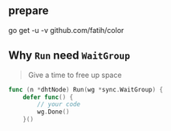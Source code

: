 ## prepare

go get -u -v github.com/fatih/color

## Why `Run` need `WaitGroup`

> Give a time to free up space

```go
func (n *dhtNode) Run(wg *sync.WaitGroup) {
	defer func() {
		// your code
		wg.Done()
    }()
```